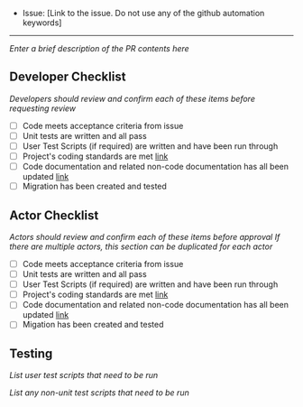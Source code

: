 * Issue: [Link to the issue.  Do not use any of the github automation keywords]

---

*Enter a brief description of the PR contents here*

## Developer Checklist

*Developers should review and confirm each of these items before requesting review*

* [ ] Code meets acceptance criteria from issue
* [ ] Unit tests are written and all pass
* [ ] User Test Scripts (if required) are written and have been run through
* [ ] Project's coding standards are met [link](https://github.com/CottageLabs/org/blob/master/docs/coding-standards.md#code-changes)
* [ ] Code documentation and related non-code documentation has all been updated [link](https://github.com/CottageLabs/org/blob/master/docs/coding-standards.md#documentation-changes)
* [ ] Migration has been created and tested

## Actor Checklist

*Actors should review and confirm each of these items before approval*
*If there are multiple actors, this section can be duplicated for each actor*

* [ ] Code meets acceptance criteria from issue
* [ ] Unit tests are written and all pass
* [ ] User Test Scripts (if required) are written and have been run through
* [ ] Project's coding standards are met [link](https://github.com/CottageLabs/org/blob/master/docs/coding-standards.md#code-changes)
* [ ] Code documentation and related non-code documentation has all been updated [link](https://github.com/CottageLabs/org/blob/master/docs/coding-standards.md#documentation-changes)
* [ ] Migation has been created and tested

## Testing

*List user test scripts that need to be run*

*List any non-unit test scripts that need to be run*

